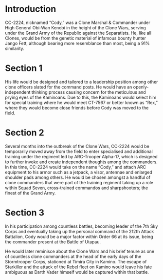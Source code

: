 # Introduction

CC-2224, nicknamed “Cody,” was a Clone Marshal & Commander under High General Obi-Wan Kenobi in the height of the Clone Wars, serving under the Grand Army of the Republic against the Separatists.
He, like all Clones, would be from the genetic material of infamous bounty hunter Jango Fett, although bearing more resemblance than most, being a 91% similarity.

# Section 1

His life would be designed and tailored to a leadership position among other clone officers slated for the command posts.
He would have an openly-independent thinking process causing concern for the meticulous and prying eyes of the Kaminoans.
Due to this, the Kaminoans would select him for special training where he would meet CT-7567 or better known as “Rex,” where they would become close friends before Cody was moved to the field.

# Section 2

Several months into the outbreak of the Clone Wars, CC-2224 would be temporarily moved away from the field to enter specialised and additional training under the regiment led by ARC-Trooper Alpha-17, which is designed to further invoke and create independent thoughts among the commanders.
In this time, CC-2224 would take on the name “Cody,” and attach ARC equipment to his armor such as a jetpack, a visor, antennae and enlarged shoulder pads among others.
He would be chosen amongst a handful of clone commanders that were part of the training regiment taking up a role within Squad Seven, cross-trained commandos and sharpshooters; the finest of the Grand Army.

# Section 3

In his participation among countless battles, becoming leader of the 7th Sky Corps and eventually taking up the personal command of the 212th Attack Battalion, Cody would be a major factor within Order 66 at its issue, being the commander present at the Battle of Utapau.

He would later reminisce about the Clone Wars and his brief tenure as one of countless clone commanders at the head of the early days of the Stormtrooper Corps, stationed at Timira City in Kamino.
The escape of Starkiller and the attack of the Rebel fleet on Kamino would leave his fate ambiguous as Darth Vader himself would be captured within that battle.
